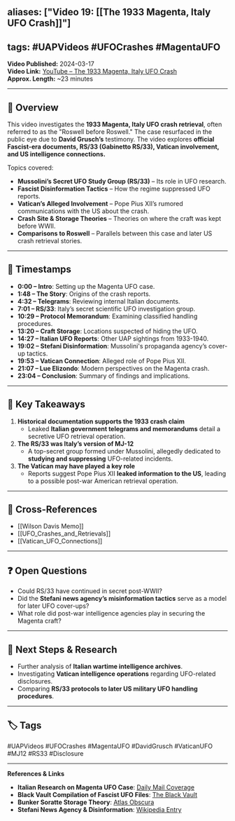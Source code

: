 
## aliases: ["Video 19: [[The 1933 Magenta, Italy UFO Crash]]"]

## tags: #UAPVideos #UFOCrashes #MagentaUFO

**Video Published:** 2024-03-17  
**Video Link:** [YouTube – The 1933 Magenta, Italy UFO Crash](https://www.youtube.com/watch?v=FGiwgyLY7Aw)  
**Approx. Length:** ~23 minutes

---

## 📌 Overview

This video investigates the **1933 Magenta, Italy UFO crash retrieval**, often referred to as the "Roswell before Roswell." The case resurfaced in the public eye due to **David Grusch’s** testimony. The video explores **official Fascist-era documents, RS/33 (Gabinetto RS/33), Vatican involvement, and US intelligence connections.**

Topics covered:

- **Mussolini’s Secret UFO Study Group (RS/33)** – Its role in UFO research.
- **Fascist Disinformation Tactics** – How the regime suppressed UFO reports.
- **Vatican’s Alleged Involvement** – Pope Pius XII’s rumored communications with the US about the crash.
- **Crash Site & Storage Theories** – Theories on where the craft was kept before WWII.
- **Comparisons to Roswell** – Parallels between this case and later US crash retrieval stories.

---

## 🎥 Timestamps

- **0:00 – Intro**: Setting up the Magenta UFO case.
- **1:48 – The Story**: Origins of the crash reports.
- **4:32 – Telegrams**: Reviewing internal Italian documents.
- **7:01 – RS/33**: Italy’s secret scientific UFO investigation group.
- **10:29 – Protocol Memorandum**: Examining classified handling procedures.
- **13:20 – Craft Storage**: Locations suspected of hiding the UFO.
- **14:27 – Italian UFO Reports**: Other UAP sightings from 1933-1940.
- **19:02 – Stefani Disinformation**: Mussolini's propaganda agency’s cover-up tactics.
- **19:53 – Vatican Connection**: Alleged role of Pope Pius XII.
- **21:07 – Lue Elizondo**: Modern perspectives on the Magenta crash.
- **23:04 – Conclusion**: Summary of findings and implications.

---

## 📝 Key Takeaways

1. **Historical documentation supports the 1933 crash claim**
    - Leaked **Italian government telegrams and memorandums** detail a secretive UFO retrieval operation.
2. **The RS/33 was Italy’s version of MJ-12**
    - A top-secret group formed under Mussolini, allegedly dedicated to **studying and suppressing** UFO-related incidents.
3. **The Vatican may have played a key role**
    - Reports suggest Pope Pius XII **leaked information to the US**, leading to a possible post-war American retrieval operation.

---

## 🔗 Cross-References

- [[Wilson Davis Memo]]
- [[UFO_Crashes_and_Retrievals]]
- [[Vatican_UFO_Connections]]

---

## ❓ Open Questions

- Could RS/33 have continued in secret post-WWII?
- Did the **Stefani news agency’s misinformation tactics** serve as a model for later UFO cover-ups?
- What role did post-war intelligence agencies play in securing the Magenta craft?

---

## 🔮 Next Steps & Research

- Further analysis of **Italian wartime intelligence archives**.
- Investigating **Vatican intelligence operations** regarding UFO-related disclosures.
- Comparing **RS/33 protocols to later US military UFO handling procedures**.

---

## 🏷️ Tags

#UAPVideos #UFOCrashes #MagentaUFO #DavidGrusch #VaticanUFO #MJ12 #RS33 #Disclosure

---

**References & Links**

- **Italian Research on Magenta UFO Case**: [Daily Mail Coverage](https://www.dailymail.co.uk/news/article-12252381/Italian-researcher-shares-evidence-files-secret-UFO-crash-Italy.html)
- **Black Vault Compilation of Fascist UFO Files**: [The Black Vault](https://www.theblackvault.com/casefiles/the-ufo-files-of-mussolini-fascist-ufo-files-by-roberto-pinotti/)
- **Bunker Soratte Storage Theory**: [Atlas Obscura](https://www.atlasobscura.com/places/bunker-soratte)
- **Stefani News Agency & Disinformation**: [Wikipedia Entry](https://en.wikipedia.org/wiki/Agenzia_Stefani)
